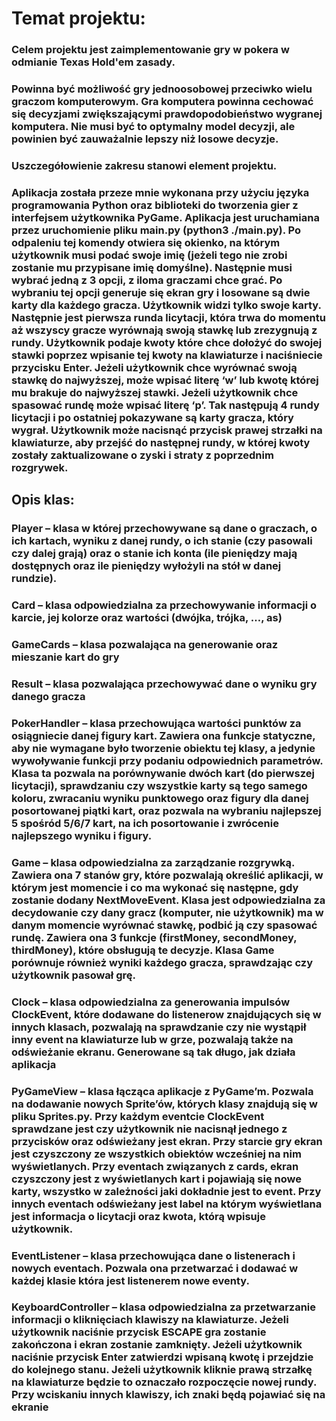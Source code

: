 # Temat projektu: 
### Celem projektu jest zaimplementowanie gry w pokera w odmianie Texas Hold'em zasady.
### Powinna być możliwość gry jednoosobowej przeciwko wielu graczom komputerowym. Gra komputera powinna cechować się decyzjami zwiększającymi prawdopodobieństwo wygranej komputera. Nie musi być to optymalny model decyzji, ale powinien być zauważalnie lepszy niż losowe decyzje.
### Uszczegółowienie zakresu stanowi element projektu.

### Aplikacja została przeze mnie wykonana przy użyciu języka programowania Python oraz biblioteki do tworzenia gier z interfejsem użytkownika PyGame. Aplikacja jest uruchamiana przez uruchomienie pliku main.py (python3 ./main.py). Po odpaleniu tej komendy otwiera się okienko, na którym użytkownik musi podać swoje imię (jeżeli tego nie zrobi zostanie mu przypisane imię domyślne). Następnie musi wybrać jedną z 3 opcji, z iloma graczami chce grać. Po wybraniu tej opcji generuje się ekran gry i losowane są dwie karty dla każdego gracza. Użytkownik widzi tylko swoje karty. Następnie jest pierwsza runda licytacji, która trwa do momentu aż wszyscy gracze wyrównają swoją stawkę lub zrezygnują z rundy. Użytkownik podaje kwoty które chce dołożyć do swojej stawki poprzez wpisanie tej kwoty na klawiaturze i naciśniecie przycisku Enter. Jeżeli użytkownik chce wyrównać swoją stawkę do najwyższej, może wpisać literę ‘w’ lub kwotę której mu brakuje do najwyższej stawki. Jeżeli użytkownik chce spasować rundę może wpisać literę ‘p’. Tak następują 4 rundy licytacji i po ostatniej pokazywane są karty gracza, który wygrał. Użytkownik może nacisnąć przycisk prawej strzałki na klawiaturze, aby przejść do następnej rundy, w której kwoty zostały zaktualizowane o zyski i straty z poprzednim rozgrywek. 

## Opis klas:
### Player – klasa w której przechowywane są dane o graczach, o ich kartach, wyniku z danej rundy, o ich stanie (czy pasowali czy dalej grają) oraz o stanie ich konta (ile pieniędzy mają dostępnych oraz ile pieniędzy wyłożyli na stół w danej rundzie).
### Card – klasa odpowiedzialna za przechowywanie informacji o karcie, jej kolorze oraz wartości (dwójka, trójka, …, as)
### GameCards – klasa pozwalająca na generowanie oraz mieszanie kart do gry
### Result – klasa pozwalająca przechowywać dane o wyniku gry danego gracza
### PokerHandler – klasa przechowująca wartości punktów za osiągniecie danej figury kart. Zawiera ona funkcje statyczne, aby nie wymagane było tworzenie obiektu tej klasy, a jedynie wywoływanie funkcji przy podaniu odpowiednich parametrów. Klasa ta pozwala na porównywanie dwóch kart (do pierwszej licytacji), sprawdzaniu czy wszystkie karty są tego samego koloru, zwracaniu wyniku punktowego oraz figury dla danej posortowanej piątki kart, oraz pozwala na wybraniu najlepszej 5 spośród 5/6/7 kart, na ich posortowanie i zwrócenie najlepszego wyniku i figury. 
### Game – klasa odpowiedzialna za zarządzanie rozgrywką. Zawiera ona 7 stanów gry, które pozwalają określić aplikacji, w którym jest momencie i co ma wykonać się następne, gdy zostanie dodany NextMoveEvent. Klasa jest odpowiedzialna za decydowanie czy dany gracz (komputer, nie użytkownik) ma w danym momencie wyrównać stawkę, podbić ją czy spasować rundę. Zawiera ona 3 funkcje (firstMoney, secondMoney, thirdMoney), które obsługują te decyzje. Klasa Game porównuje również wyniki każdego gracza, sprawdzając czy użytkownik pasował grę.
### Clock – klasa odpowiedzialna za generowania impulsów ClockEvent, które dodawane do listenerow znajdujących się w innych klasach, pozwalają na sprawdzanie czy nie wystąpił inny event na klawiaturze lub w grze, pozwalają także na odświeżanie ekranu. Generowane są tak długo, jak działa aplikacja
### PyGameView – klasa łącząca aplikacje z PyGame’m. Pozwala na dodawanie nowych Sprite’ów, których klasy znajdują się w pliku Sprites.py. Przy każdym eventcie ClockEvent sprawdzane jest czy użytkownik nie nacisnął jednego z przycisków oraz odświeżany jest ekran. Przy starcie gry ekran jest czyszczony ze wszystkich obiektów wcześniej na nim wyświetlanych. Przy eventach związanych z cards, ekran czyszczony jest z wyświetlanych kart i pojawiają się nowe karty, wszystko w zależności jaki dokładnie jest to event. Przy innych eventach odświeżany jest label na którym wyświetlana jest informacja o licytacji oraz kwota, którą wpisuje użytkownik. 
### EventListener – klasa przechowująca dane o listenerach i nowych eventach. Pozwala ona przetwarzać i dodawać w każdej klasie która jest listenerem nowe eventy.
### KeyboardController – klasa odpowiedzialna za przetwarzanie informacji o kliknięciach klawiszy na klawiaturze. Jeżeli użytkownik naciśnie przycisk ESCAPE gra zostanie zakończona i ekran zostanie zamknięty. Jeżeli użytkownik naciśnie przycisk Enter zatwierdzi wpisaną kwotę i przejdzie do kolejnego stanu. Jeżeli użytkownik kliknie prawą strzałkę na klawiaturze będzie to oznaczało rozpoczęcie nowej rundy. Przy wciskaniu innych klawiszy, ich znaki będą pojawiać się na ekranie 
